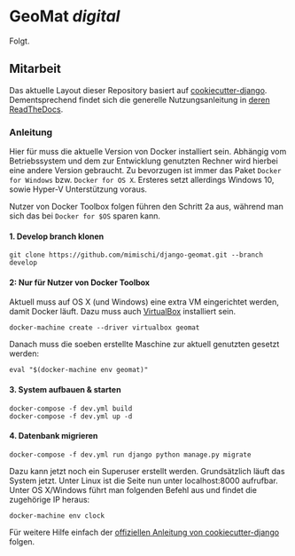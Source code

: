 # GeoMat _digital_

Folgt.


## Mitarbeit

Das aktuelle Layout dieser Repository basiert auf [cookiecutter-django](https://github.com/pydanny/cookiecutter-django). Dementsprechend findet sich die generelle Nutzungsanleitung in [deren ReadTheDocs](http://cookiecutter-django.readthedocs.org/en/latest/developing-locally.html).

### Anleitung

Hier für muss die aktuelle Version von Docker installiert sein. Abhängig vom Betriebssystem und dem zur Entwicklung genutzten Rechner wird hierbei eine andere Version gebraucht. Zu bevorzugen ist immer das Paket ``Docker for Windows`` bzw. ``Docker for OS X``. Ersteres setzt allerdings Windows 10, sowie Hyper-V Unterstützung voraus.

Nutzer von Docker Toolbox folgen führen den Schritt 2a aus, während man sich das bei ``Docker for $OS`` sparen kann.

#### 1. Develop branch klonen

    git clone https://github.com/mimischi/django-geomat.git --branch develop

#### 2: Nur für Nutzer von Docker Toolbox

Aktuell muss auf OS X (und Windows) eine extra VM eingerichtet werden, damit Docker läuft. Dazu muss auch [VirtualBox](https://www.virtualbox.org/) installiert sein.

    docker-machine create --driver virtualbox geomat
    
Danach muss die soeben erstellte Maschine zur aktuell genutzten gesetzt werden:

    eval "$(docker-machine env geomat)"

#### 3. System aufbauen & starten

    docker-compose -f dev.yml build
    docker-compose -f dev.yml up -d
   
#### 4. Datenbank migrieren

    docker-compose -f dev.yml run django python manage.py migrate


Dazu kann jetzt noch ein Superuser erstellt werden. Grundsätzlich läuft das System jetzt. Unter Linux ist die Seite nun unter localhost:8000 aufrufbar. Unter OS X/Windows führt man folgenden Befehl aus und findet die zugehörige IP heraus:

    docker-machine env clock

Für weitere Hilfe einfach der [offiziellen Anleitung von cookiecutter-django](http://cookiecutter-django.readthedocs.org/en/latest/developing-locally-docker.html) folgen.
